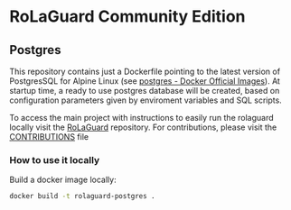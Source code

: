 # RoLaGuard Community Edition

## Postgres

This repository contains just a Dockerfile pointing to the latest version of PostgresSQL for Alpine Linux (see [postgres - Docker Official Images](https://hub.docker.com/_/postgres)).
At startup time, a ready to use postgres database will be created, based on configuration parameters given by enviroment variables and SQL scripts.

To access the main project with instructions to easily run the rolaguard locally visit the [RoLaGuard](https://github.com/Argeniss-Software/rolaguard) repository. For contributions, please visit the [CONTRIBUTIONS](https://github.com/Argeniss-Software/rolaguard/blob/master/CONTRIBUTING.md) file

### How to use it locally

Build a docker image locally:

```bash
docker build -t rolaguard-postgres .
```
